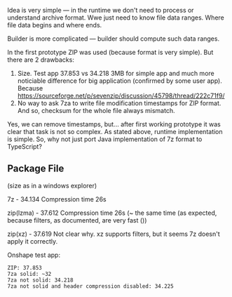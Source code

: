 Idea is very simple — in the runtime we don't need to process or understand archive format. Wwe just need to know file data ranges. Where file data begins and where ends.

Builder is more complicated — builder should compute such data ranges.

In the first prototype ZIP was used (because format is very simple). But there are 2 drawbacks:

1. Size. Test app  37.853 vs 34.218 3MB for simple app and much more noticiable difference for big application (confirmed by some user app). Because https://sourceforge.net/p/sevenzip/discussion/45798/thread/222c71f9/
2. No way to ask 7za to write file modification timestamps for ZIP format. And so, checksum for the whole file always mismatch. 

Yes, we can remove timestamps, but... after first working prototype it was clear that task is not so complex. As stated above, runtime implementation is simple.
So, why not just port Java implementation of 7z format to TypeScript? 

## Package File

(size as in a windows explorer)

7z - 34.134 Compression time 26s

zip(lzma) - 37.612 Compression time 26s (~ the same time (as expected, because filters, as documented, are very fast ())

zip(xz) - 37.619  Not clear why. xz supports filters, but it seems 7z doesn't apply it correctly.

Onshape test app:

```
ZIP: 37.853
7za solid: ~32
7za not solid: 34.218
7za not solid and header compression disabled: 34.225
```